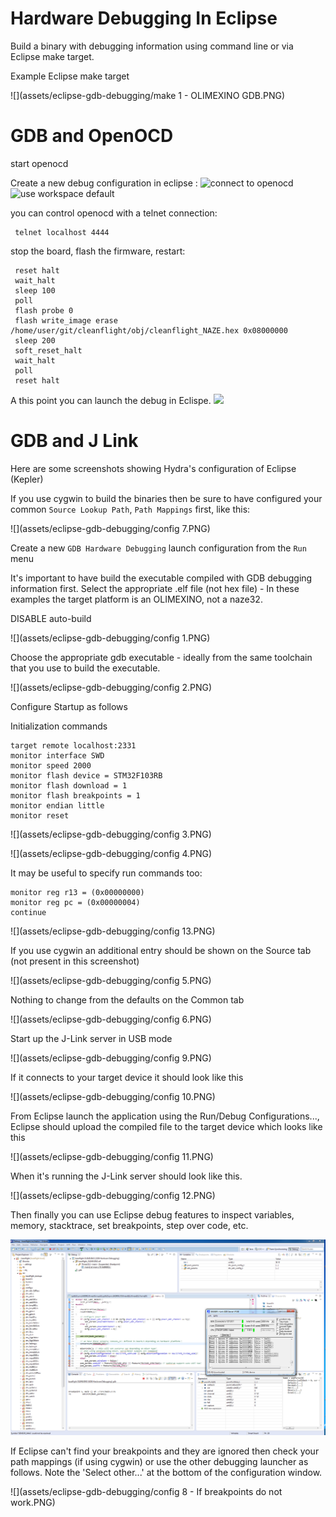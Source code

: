 # Hardware Debugging In Eclipse

Build a binary with debugging information using command line or via Eclipse make target.

Example Eclipse make target

![](assets/eclipse-gdb-debugging/make 1 - OLIMEXINO GDB.PNG)

# GDB and OpenOCD

start openocd

Create a new debug configuration in eclipse :
![connect to openocd](http://i.imgur.com/somJLnq.png)
![use workspace default](http://i.imgur.com/LTtioaF.png)

you can control openocd with a telnet connection:

     telnet localhost 4444

stop the board, flash the firmware, restart:

     reset halt
     wait_halt 
     sleep 100
     poll
     flash probe 0
     flash write_image erase /home/user/git/cleanflight/obj/cleanflight_NAZE.hex 0x08000000
     sleep 200
     soft_reset_halt
     wait_halt
     poll
     reset halt

A this point you can launch the debug in Eclispe.
![](http://i.imgur.com/u7wDgxv.png)

# GDB and J Link

Here are some screenshots showing Hydra's configuration of Eclipse (Kepler)

If you use cygwin to build the binaries then be sure to have configured your common `Source Lookup Path`, `Path Mappings` first, like this:

![](assets/eclipse-gdb-debugging/config 7.PNG)


Create a new `GDB Hardware Debugging` launch configuration from the `Run` menu

It's important to have build the executable compiled with GDB debugging information first.
Select the appropriate .elf file (not hex file) - In these examples the target platform is an OLIMEXINO, not a naze32.

DISABLE auto-build

![](assets/eclipse-gdb-debugging/config 1.PNG)

Choose the appropriate gdb executable - ideally from the same toolchain that you use to build the executable.

![](assets/eclipse-gdb-debugging/config 2.PNG)

Configure Startup as follows

Initialization commands

```
target remote localhost:2331
monitor interface SWD
monitor speed 2000
monitor flash device = STM32F103RB
monitor flash download = 1
monitor flash breakpoints = 1
monitor endian little
monitor reset
```


![](assets/eclipse-gdb-debugging/config 3.PNG)

![](assets/eclipse-gdb-debugging/config 4.PNG)

It may be useful to specify run commands too:

```
monitor reg r13 = (0x00000000)
monitor reg pc = (0x00000004)
continue
```

![](assets/eclipse-gdb-debugging/config 13.PNG)

If you use cygwin an additional entry should be shown on the Source tab (not present in this screenshot)

![](assets/eclipse-gdb-debugging/config 5.PNG)

Nothing to change from the defaults on the Common tab

![](assets/eclipse-gdb-debugging/config 6.PNG)

Start up the J-Link server in USB mode

![](assets/eclipse-gdb-debugging/config 9.PNG)

If it connects to your target device it should look like this

![](assets/eclipse-gdb-debugging/config 10.PNG)

From Eclipse launch the application using the Run/Debug Configurations..., Eclipse should upload the compiled file to the target device which looks like this
 
![](assets/eclipse-gdb-debugging/config 11.PNG)

When it's running the J-Link server should look like this.

![](assets/eclipse-gdb-debugging/config 12.PNG)

Then finally you can use Eclipse debug features to inspect variables, memory, stacktrace, set breakpoints, step over code, etc.

![](assets/eclipse-gdb-debugging/debugging.PNG)

If Eclipse can't find your breakpoints and they are ignored then check your path mappings (if using cygwin) or use the other debugging launcher as follows.  Note the 'Select other...' at the bottom of the configuration window.

![](assets/eclipse-gdb-debugging/config 8 - If breakpoints do not work.PNG)

